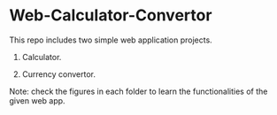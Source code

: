 # Web-Calculator-Convertor
This repo includes two simple web application projects.

1. Calculator.

2. Currency convertor.

Note: check the figures in each folder to learn the functionalities of the given web app.
